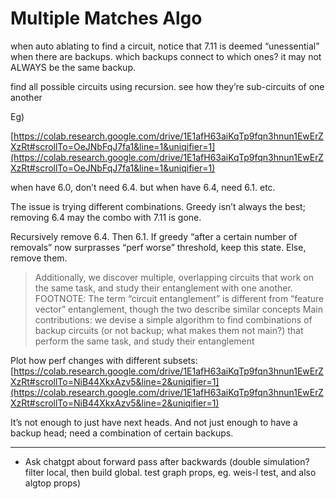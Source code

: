 # Multiple Matches Algo

when auto ablating to find a circuit, notice that 7.11 is deemed “unessential” when there are backups. which backups connect to which ones? it may not ALWAYS be the same backup.

find all possible circuits using recursion. see how they’re sub-circuits of one another

Eg)

[https://colab.research.google.com/drive/1E1afH63aiKqTp9fqn3hnun1EwErZXzRt#scrollTo=OeJNbFqJ7fa1&line=1&uniqifier=1](https://colab.research.google.com/drive/1E1afH63aiKqTp9fqn3hnun1EwErZXzRt#scrollTo=OeJNbFqJ7fa1&line=1&uniqifier=1)

when have 6.0, don’t need 6.4. but when have 6.4, need 6.1. etc.

The issue is trying different combinations. Greedy isn’t always the best; removing 6.4 may the combo with 7.11 is gone.

Recursively remove 6.4. Then 6.1. If greedy “after a certain number of removals” now surprasses “perf worse” threshold, keep this state. Else, remove them.

> Additionally, we discover multiple, overlapping circuits that work on the same task, and study their entanglement with one another.
FOOTNOTE: The term “circuit entanglement” is different from “feature vector” entanglement, though the two describe similar concepts
Main contributions: we devise a simple algorithm to find combinations of backup circuits (or not backup; what makes them not main?) that perform the same task, and study their entanglement
> 

Plot how perf changes with different subsets: [https://colab.research.google.com/drive/1E1afH63aiKqTp9fqn3hnun1EwErZXzRt#scrollTo=NiB44XkxAzv5&line=2&uniqifier=1](https://colab.research.google.com/drive/1E1afH63aiKqTp9fqn3hnun1EwErZXzRt#scrollTo=NiB44XkxAzv5&line=2&uniqifier=1)

It’s not enough to just have next heads. And not just enough to have a backup head; need a combination of certain backups.

---

- Ask chatgpt about forward pass after backwards (double simulation? filter local, then build global. test graph props, eg. weis-l test, and also algtop props)